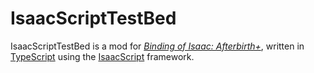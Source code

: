 # IsaacScriptTestBed

IsaacScriptTestBed is a mod for *[Binding of Isaac: Afterbirth+](https://store.steampowered.com/app/570660/The_Binding_of_Isaac_Afterbirth/)*, written in [TypeScript](https://www.typescriptlang.org/) using the [IsaacScript](https://isaacscript.github.io/) framework.
